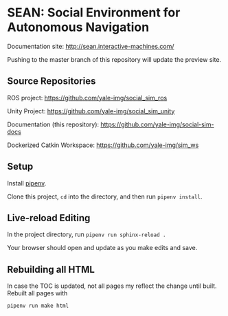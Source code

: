 # SEAN: Social Environment for Autonomous Navigation

Documentation site: http://sean.interactive-machines.com/

Pushing to the master branch of this repository will update the preview site.

## Source Repositories

ROS project: https://github.com/yale-img/social_sim_ros

Unity Project: https://github.com/yale-img/social_sim_unity

Documentation (this repository): https://github.com/yale-img/social-sim-docs

Dockerized Catkin Workspace: https://github.com/yale-img/sim_ws

## Setup

Install [pipenv](https://pypi.org/project/pipenv).

Clone this project, `cd` into the directory, and then run `pipenv install`.

## Live-reload Editing

In the project directory, run `pipenv run sphinx-reload .`

Your browser should open and update as you make edits and save.

## Rebuilding all HTML

In case the TOC is updated, not all pages my reflect the change until built. Rebuilt all pages with

    pipenv run make html
